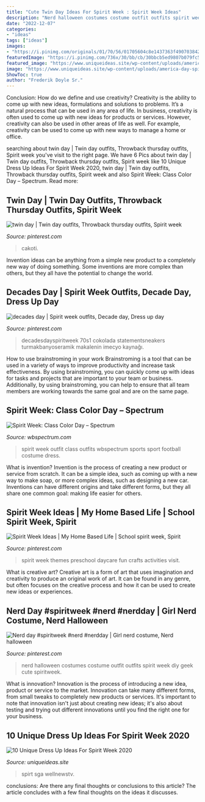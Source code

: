 ```yaml
---
title: "Cute Twin Day Ideas For Spirit Week : Spirit Week Ideas"
description: "Nerd halloween costumes costume outfit outfits spirit week diy geek cute spiritweek"
date: "2022-12-07"
categories:
- "ideas"
tags: ["ideas"]
images:
- "https://i.pinimg.com/originals/01/70/56/01705604c8e1437363f4907038429296.jpg"
featuredImage: "https://i.pinimg.com/736x/30/bb/cb/30bbcb5ed9807b079fc5104d764179be.jpg"
featured_image: "https://www.uniqueideas.site/wp-content/uploads/america-day-spirit-day-idea-student-council-school-spirit-days.jpg"
image: "https://www.uniqueideas.site/wp-content/uploads/america-day-spirit-day-idea-student-council-school-spirit-days.jpg"
ShowToc: true
author: "Frederik Doyle Sr."
---
```



Conclusion: How do we define and use creativity?
Creativity is the ability to come up with new ideas, formulations and solutions to problems. It’s a natural process that can be used in any area of life. In business, creativity is often used to come up with new ideas for products or services. However, creativity can also be used in other areas of life as well. For example, creativity can be used to come up with new ways to manage a home or office.

	

		
searching about twin day | Twin day outfits, Throwback thursday outfits, Spirit week you've visit to the right page. We have 6 Pics about twin day | Twin day outfits, Throwback thursday outfits, Spirit week like 10 Unique Dress Up Ideas For Spirit Week 2020, twin day | Twin day outfits, Throwback thursday outfits, Spirit week and also Spirit Week: Class Color Day – Spectrum. Read more:
		
    
## Twin Day | Twin Day Outfits, Throwback Thursday Outfits, Spirit Week

<img loading=lazy src="https://i.pinimg.com/originals/01/70/56/01705604c8e1437363f4907038429296.jpg" onerror="this.onerror=null;this.src='https://tse1.mm.bing.net/th?id=OIP.LQaFC1VqQBZV2lQuJJwjAAHaJ4&amp;pid=15.1';" alt="twin day | Twin day outfits, Throwback thursday outfits, Spirit week">

_Source: pinterest.com_

>cakoti. 

	

Invention ideas can be anything from a simple new product to a completely new way of doing something. Some inventions are more complex than others, but they all have the potential to change the world.

    
## Decades Day | Spirit Week Outfits, Decade Day, Dress Up Day

<img loading=lazy src="https://i.pinimg.com/736x/3b/3d/7e/3b3d7e437f2f007c1d27c6fe5f13b231.jpg" onerror="this.onerror=null;this.src='https://tse3.mm.bing.net/th?id=OIP.lADdIQLpHk2BhJXqXuNbigHaIp&amp;pid=15.1';" alt="decades day | Spirit week outfits, Decade day, Dress up day">

_Source: pinterest.com_

>decadesdayspiritweek 70s1 cokolada statementsneakers turmakbanyoseramik makalenin imecyo kaynağı. 

	

How to use brainstroming in your work
Brainstroming is a tool that can be used in a variety of ways to improve productivity and increase task effectiveness. By using brainstroming, you can quickly come up with ideas for tasks and projects that are important to your team or business. Additionally, by using brainstroming, you can help to ensure that all team members are working towards the same goal and are on the same page.

    
## Spirit Week: Class Color Day – Spectrum

<img loading=lazy src="https://wbspectrum.com/wp-content/uploads/2015/03/g.jpg" onerror="this.onerror=null;this.src='https://tse2.mm.bing.net/th?id=OIP.pTZ_rhnVDcrJJKwPAEwAGwAAAA&amp;pid=15.1';" alt="Spirit Week: Class Color Day – Spectrum">

_Source: wbspectrum.com_

>spirit week outfit class outfits wbspectrum sports sport football costume dress. 

	

What is invention?
Invention is the process of creating a new product or service from scratch. It can be a simple idea, such as coming up with a new way to make soap, or more complex ideas, such as designing a new car. Inventions can have different origins and take different forms, but they all share one common goal: making life easier for others.

    
## Spirit Week Ideas | My Home Based Life | School Spirit Week, Spirit

<img loading=lazy src="https://i.pinimg.com/736x/30/bb/cb/30bbcb5ed9807b079fc5104d764179be.jpg" onerror="this.onerror=null;this.src='https://tse3.mm.bing.net/th?id=OIP.N20KMfzq0GhxD5Q1IHj24AHaLH&amp;pid=15.1';" alt="Spirit Week Ideas | My Home Based Life | School spirit week, Spirit">

_Source: pinterest.com_

>spirit week themes preschool daycare fun crafts activities visit. 

	

What is creative art?
Creative art is a form of art that uses imagination and creativity to produce an original work of art. It can be found in any genre, but often focuses on the creative process and how it can be used to create new ideas or experiences.

    
## Nerd Day #spiritweek #nerd #nerdday | Girl Nerd Costume, Nerd Halloween

<img loading=lazy src="https://i.pinimg.com/736x/8f/14/54/8f1454b5196f7ef5a56b994f5090307e--nerd-outfit-spirit-week-homecoming-week.jpg" onerror="this.onerror=null;this.src='https://tse4.mm.bing.net/th?id=OIP.bXS1pSxkqzpIp1_RUbiD4QHaNK&amp;pid=15.1';" alt="Nerd day #spiritweek #nerd #nerdday | Girl nerd costume, Nerd halloween">

_Source: pinterest.com_

>nerd halloween costumes costume outfit outfits spirit week diy geek cute spiritweek. 

	

What is innovation?
Innovation is the process of introducing a new idea, product or service to the market. Innovation can take many different forms, from small tweaks to completely new products or services. It's important to note that innovation isn't just about creating new ideas; it's also about testing and trying out different innovations until you find the right one for your business.

    
## 10 Unique Dress Up Ideas For Spirit Week 2020

<img loading=lazy src="https://www.uniqueideas.site/wp-content/uploads/america-day-spirit-day-idea-student-council-school-spirit-days.jpg" onerror="this.onerror=null;this.src='https://tse1.mm.bing.net/th?id=OIP.h6jmihVxZv8jgI63qzIqqgHaJ4&amp;pid=15.1';" alt="10 Unique Dress Up Ideas For Spirit Week 2020">

_Source: uniqueideas.site_

>spirt sga wellnewstv. 

	

conclusions: Are there any final thoughts or conclusions to this article?
The article concludes with a few final thoughts on the ideas it discusses.

